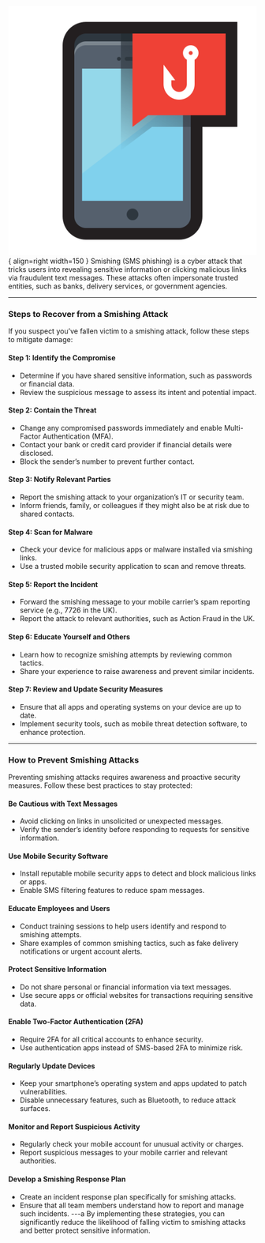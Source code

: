 



![smishing.png](assets/smishing.png){ align=right width=150 }
Smishing (SMS phishing) is a cyber attack that tricks users into revealing sensitive information or clicking malicious 
links via fraudulent text messages. These attacks often impersonate trusted entities, such as banks, delivery services, or government agencies.

---

### Steps to Recover from a Smishing Attack

If you suspect you’ve fallen victim to a smishing attack, follow these steps to mitigate damage:

#### Step 1: Identify the Compromise
- Determine if you have shared sensitive information, such as passwords or financial data.
- Review the suspicious message to assess its intent and potential impact.

#### Step 2: Contain the Threat
- Change any compromised passwords immediately and enable Multi-Factor Authentication (MFA).
- Contact your bank or credit card provider if financial details were disclosed.
- Block the sender’s number to prevent further contact.

#### Step 3: Notify Relevant Parties
- Report the smishing attack to your organization’s IT or security team.
- Inform friends, family, or colleagues if they might also be at risk due to shared contacts.

#### Step 4: Scan for Malware
- Check your device for malicious apps or malware installed via smishing links.
- Use a trusted mobile security application to scan and remove threats.

#### Step 5: Report the Incident
- Forward the smishing message to your mobile carrier’s spam reporting service (e.g., 7726 in the UK).
- Report the attack to relevant authorities, such as Action Fraud in the UK.

#### Step 6: Educate Yourself and Others
- Learn how to recognize smishing attempts by reviewing common tactics.
- Share your experience to raise awareness and prevent similar incidents.

#### Step 7: Review and Update Security Measures
- Ensure that all apps and operating systems on your device are up to date.
- Implement security tools, such as mobile threat detection software, to enhance protection.

---

### How to Prevent Smishing Attacks

Preventing smishing attacks requires awareness and proactive security measures. Follow these best practices to stay protected:

#### Be Cautious with Text Messages
- Avoid clicking on links in unsolicited or unexpected messages.
- Verify the sender’s identity before responding to requests for sensitive information.

#### Use Mobile Security Software
- Install reputable mobile security apps to detect and block malicious links or apps.
- Enable SMS filtering features to reduce spam messages.

#### Educate Employees and Users
- Conduct training sessions to help users identify and respond to smishing attempts.
- Share examples of common smishing tactics, such as fake delivery notifications or urgent account alerts.

#### Protect Sensitive Information
- Do not share personal or financial information via text messages.
- Use secure apps or official websites for transactions requiring sensitive data.

#### Enable Two-Factor Authentication (2FA)
- Require 2FA for all critical accounts to enhance security.
- Use authentication apps instead of SMS-based 2FA to minimize risk.

#### Regularly Update Devices
- Keep your smartphone’s operating system and apps updated to patch vulnerabilities.
- Disable unnecessary features, such as Bluetooth, to reduce attack surfaces.

#### Monitor and Report Suspicious Activity
- Regularly check your mobile account for unusual activity or charges.
- Report suspicious messages to your mobile carrier and relevant authorities.

#### Develop a Smishing Response Plan
- Create an incident response plan specifically for smishing attacks.
- Ensure that all team members understand how to report and manage such incidents.
---a
By implementing these strategies, you can significantly reduce the likelihood of falling victim to smishing attacks and better protect sensitive information.
